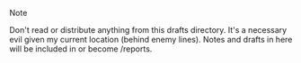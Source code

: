 > [!NOTE]
> Don't read or distribute anything from this drafts directory. It's a necessary evil given my current location (behind enemy lines). Notes and drafts in here will be included in or become /reports. 
